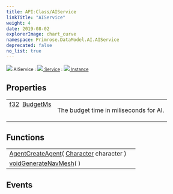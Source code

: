 ```yaml
---
title: API:Class/AIService
linkTitle: "AIService"
weight: 4
date: 2019-08-02
explorerImage: chart_curve
namespace: Primrose.DataModel.AI.AIService
deprecated: false
no_list: true
---
```

<small class="inheritance">
<span class="" href="/docs/api-reference/Class/AIService"><img src="/icons/silk/chart_curve.png"/>&nbsp;AIService</span>&nbsp;:&nbsp;<a class="" href="/docs/api-reference/Class/Service"><img src="/icons/silk/default.png"/>&nbsp;Service</a>&nbsp;:&nbsp;<a class="" href="/docs/api-reference/Class/Instance"><img src="/icons/silk/default.png"/>&nbsp;Instance</a></small>
 
## Properties
 
<table class="studiohide">
<tbody>
<tr class="function-row ">
<td style="vertical-align:top;white-space:normal;">
<div>
<a class="type" href="/docs/api-reference/System/Primitives#single">f32</a><span class="method-body" style="text-indent: -2em; padding-left: 0.5em"><a class="name" href="BudgetMs">BudgetMs</a></span></td>
<td style="vertical-align:top;white-space:normal;">
<p>
The budget time in miliseconds for AI.
</p></td>
</tr>

</tbody>
</table>
 
## Functions
 
<table class="studiohide">
<tbody>
<tr class="function-row ">
<td style="vertical-align:top;white-space:normal;">
<div>
<a class="type" href="/docs/api-reference/Class/Agent">Agent</a><span class="method-body" style="text-indent: -2em;"><a class="method-name  " href="CreateAgent">CreateAgent</a></span><span style="display: inline-block">( <span class="param" style="white-space: nowrap"><a class="type" href="/docs/api-reference/Class/Character">Character</a> character</span> )</span></span></div></td>
<td style="vertical-align:top;white-space:normal;">
</td>
</tr>

<tr class="function-row ">
<td style="vertical-align:top;white-space:normal;">
<div>
<a class="type" href="/docs/api-reference/System/void">void</a><span class="method-body" style="text-indent: -2em;"><a class="method-name  " href="GenerateNavMesh">GenerateNavMesh</a></span><span style="display: inline-block">( <span class="param" style="white-space: nowrap"></span> )</span></span></div></td>
<td style="vertical-align:top;white-space:normal;">
</td>
</tr>

</tbody>
</table>
 
## Events
 
<table class="studiohide">
<tbody>
</tbody>
</table>
<b>
</b>
<div class="inheritors">
<ul class="root">
</ul>
</div>

